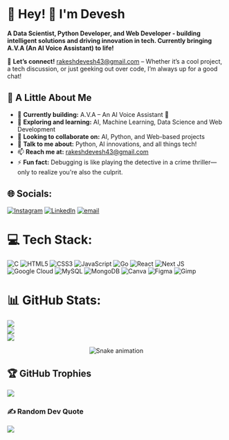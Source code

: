 # 💫 Hey! 👋 I'm Devesh  
**A Data Scientist, Python Developer, and Web Developer - building intelligent solutions and driving innovation in tech. Currently bringing A.V.A (An AI Voice Assistant) to life!**  

📩 **Let’s connect!** [rakeshdevesh43@gmail.com](mailto:rakeshdevesh43@gmail.com) – Whether it’s a cool project, a tech discussion, or just geeking out over code, I’m always up for a good chat!  

## 🚀 A Little About Me  
- 🔭 **Currently building:** A.V.A – An AI Voice Assistant 🤖  
- 🌱 **Exploring and learning:** AI, Machine Learning, Data Science and Web Development  
- 👯 **Looking to collaborate on:** AI, Python, and Web-based projects  
- 💬 **Talk to me about:** Python, AI innovations, and all things tech!  
- 📫 **Reach me at:** [rakeshdevesh43@gmail.com](mailto:rakeshdevesh43@gmail.com)  
- ⚡ **Fun fact:** Debugging is like playing the detective in a crime thriller—only to realize you're also the culprit.
## 🌐 Socials:
[![Instagram](https://img.shields.io/badge/Instagram-%23E4405F.svg?logo=Instagram&logoColor=white)](https://instagram.com/_devesh.43) [![LinkedIn](https://img.shields.io/badge/LinkedIn-%230077B5.svg?logo=linkedin&logoColor=white)](https://linkedin.com/in/devesh2005) [![email](https://img.shields.io/badge/Email-D14836?logo=gmail&logoColor=white)](mailto:rakeshdevesh43@gmail.com) 

# 💻 Tech Stack:
![C](https://img.shields.io/badge/c-%2300599C.svg?style=for-the-badge&logo=c&logoColor=white) ![HTML5](https://img.shields.io/badge/html5-%23E34F26.svg?style=for-the-badge&logo=html5&logoColor=white) ![CSS3](https://img.shields.io/badge/css3-%231572B6.svg?style=for-the-badge&logo=css3&logoColor=white) ![JavaScript](https://img.shields.io/badge/javascript-%23323330.svg?style=for-the-badge&logo=javascript&logoColor=%23F7DF1E) ![Go](https://img.shields.io/badge/go-%2300ADD8.svg?style=for-the-badge&logo=go&logoColor=white) ![React](https://img.shields.io/badge/react-%2320232a.svg?style=for-the-badge&logo=react&logoColor=%2361DAFB) ![Next JS](https://img.shields.io/badge/Next-black?style=for-the-badge&logo=next.js&logoColor=white) ![Google Cloud](https://img.shields.io/badge/GoogleCloud-%234285F4.svg?style=for-the-badge&logo=google-cloud&logoColor=white) ![MySQL](https://img.shields.io/badge/mysql-4479A1.svg?style=for-the-badge&logo=mysql&logoColor=white) ![MongoDB](https://img.shields.io/badge/MongoDB-%234ea94b.svg?style=for-the-badge&logo=mongodb&logoColor=white) ![Canva](https://img.shields.io/badge/Canva-%2300C4CC.svg?style=for-the-badge&logo=Canva&logoColor=white) ![Figma](https://img.shields.io/badge/figma-%23F24E1E.svg?style=for-the-badge&logo=figma&logoColor=white) ![Gimp](https://img.shields.io/badge/Gimp-657D8B?style=for-the-badge&logo=gimp&logoColor=FFFFFF)

# 📊 GitHub Stats:
![](https://github-readme-stats.vercel.app/api?username=Devesh43&theme=dark&hide_border=false&include_all_commits=true&count_private=false)<br/>
![](https://github-readme-streak-stats.herokuapp.com/?user=Devesh43&theme=dark&hide_border=false)<br/>
![](https://github-readme-stats.vercel.app/api/top-langs/?username=Devesh43&theme=dark&hide_border=false&include_all_commits=true&count_private=false&layout=compact)

<!-- Snake Game Repo View -->

<div align="center">
  <img src="https://profile-readme-generator.com/assets/snake.svg" alt="Snake animation" />
</div>

## 🏆 GitHub Trophies
![](https://github-profile-trophy.vercel.app/?username=Devesh43&theme=radical&no-frame=false&no-bg=true&margin-w=4)

### ✍️ Random Dev Quote
![](https://quotes-github-readme.vercel.app/api?type=horizontal&theme=radical)


<!-- Proudly created with GPRM ( https://gprm.itsvg.in ) -->
